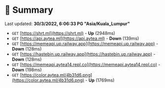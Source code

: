 # 📖 Summary
Last updated: **30/3/2022, 6:06:33 PG "Asia/Kuala_Lumpur"**

- `GET` [https://shrt.ml](https://shrt.ml) - **Up** (2948ms)
- `GET` [https://api.aytea.ml](https://api.aytea.ml) - **Down** (139ms)
- `GET` [https://memeapi.up.railway.app](https://memeapi.up.railway.app) - **Down** (128ms)
- `GET` [https://hastebin.up.railway.app](https://hastebin.up.railway.app) - **Down** (128ms)
- `GET` [https://memeapi.aytea14.repl.co](https://memeapi.aytea14.repl.co) - **Down** (198ms)
- `GET` [https://color.aytea.ml/4b31d6.png](https://color.aytea.ml/4b31d6.png) - **Up** (1769ms)
